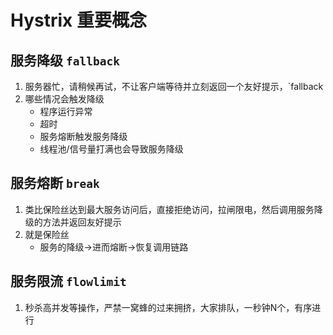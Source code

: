 # **Hystrix 重要概念**

## **服务降级 `fallback`**

1. 服务器忙，请稍候再试，不让客户端等待并立刻返回一个友好提示，`fallback
2. 哪些情况会触发降级
    - 程序运行异常
    - 超时
    - 服务熔断触发服务降级
    - 线程池/信号量打满也会导致服务降级

## **服务熔断 `break`**

1. 类比保险丝达到最大服务访问后，直接拒绝访问，拉闸限电，然后调用服务降级的方法并返回友好提示
2. 就是保险丝 
    - 服务的降级->进而熔断->恢复调用链路

## **服务限流 `flowlimit`**

1. 秒杀高并发等操作，严禁一窝蜂的过来拥挤，大家排队，一秒钟N个，有序进行